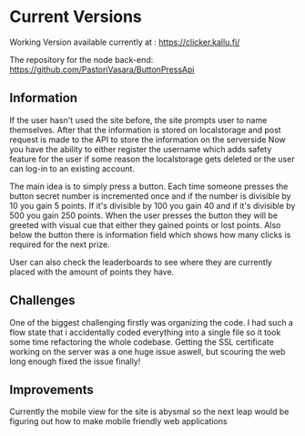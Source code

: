 # Current Versions
Working Version available currently at : https://clicker.kallu.fi/

The repository for the node back-end: https://github.com/PastoriVasara/ButtonPressApi

## Information

If the user hasn't used the site before, the site prompts user to name themselves.
After that the information is stored on localstorage and post request is made to the API to store the information on the serverside
Now you have the ability to either register the username which adds safety feature for the user if some reason the localstorage gets deleted or the user can log-in to an existing account.

The main idea is to simply press a button. Each time someone presses the button secret number is incremented once and if the number is divisible by 10 you gain 5 points. If it's divisible by 100 you gain 40 and if it's divisible by 500 you gain 250 points.
When the user presses the button they will be greeted with visual cue that either they gained points or lost points. Also below the button there is information field which shows how many clicks is required for the next prize.

User can also check the leaderboards to see where they are currently placed with the amount of points they have.

## Challenges

One of the biggest challenging firstly was organizing the code. I had such a flow state that i accidentally coded everything into a single file so it took some time refactoring the whole codebase.
Getting the SSL certificate working on the server was a one huge issue aswell, but scouring the web long enough fixed the issue finally!

## Improvements
Currently the mobile view for the site is abysmal so the next leap would be figuring out how to make mobile friendly web applications 





